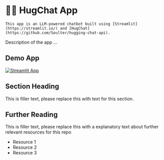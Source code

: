 # 🤗💬 HugChat App
```
This app is an LLM-powered chatbot built using [Streamlit](https://streamlit.io/) and [HugChat](https://github.com/Soulter/hugging-chat-api).
```

Description of the app ...

## Demo App

[![Streamlit App](https://static.streamlit.io/badges/streamlit_badge_black_white.svg)](https://hugchat.streamlit.app/)

## Section Heading

This is filler text, please replace this with text for this section.

## Further Reading

This is filler text, please replace this with a explanatory text about further relevant resources for this repo
- Resource 1
- Resource 2
- Resource 3
